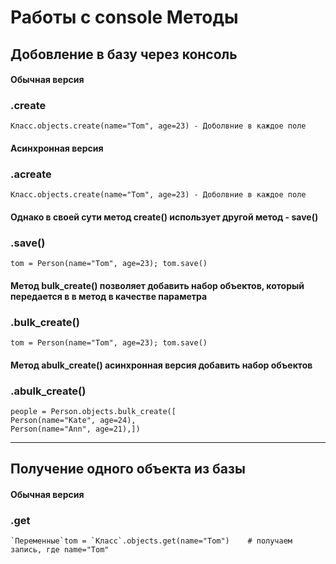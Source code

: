 # Работы с console Методы

## Добовление в базу через консоль

#### Обычная версия
### .create
    Класс.objects.create(name="Tom", age=23) - Доболвние в каждое поле

#### Асинхронная версия
### .acreate
    Класс.objects.create(name="Tom", age=23) - Доболвние в каждое поле

#### Однако в своей сути метод create() использует другой метод - save()
### .save()
    tom = Person(name="Tom", age=23); tom.save()

#### Метод bulk_create() позволяет добавить набор объектов, который передается в в метод в качестве параметра
### .bulk_create()
    tom = Person(name="Tom", age=23); tom.save()

#### Метод abulk_create() асинхронная версия добавить набор объектов
### .abulk_create()
    people = Person.objects.bulk_create([
    Person(name="Kate", age=24),
    Person(name="Ann", age=21),])


----

## Получение одного объекта из базы
#### Обычная версия
### .get
    `Переменные`tom = `Класс`.objects.get(name="Tom")    # получаем запись, где name="Tom"